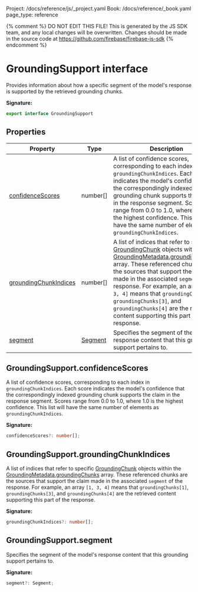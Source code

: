 Project: /docs/reference/js/_project.yaml
Book: /docs/reference/_book.yaml
page_type: reference

{% comment %}
DO NOT EDIT THIS FILE!
This is generated by the JS SDK team, and any local changes will be
overwritten. Changes should be made in the source code at
https://github.com/firebase/firebase-js-sdk
{% endcomment %}

# GroundingSupport interface
Provides information about how a specific segment of the model's response is supported by the retrieved grounding chunks.

<b>Signature:</b>

```typescript
export interface GroundingSupport 
```

## Properties

|  Property | Type | Description |
|  --- | --- | --- |
|  [confidenceScores](./ai.groundingsupport.md#groundingsupportconfidencescores) | number\[\] | A list of confidence scores, corresponding to each index in <code>groundingChunkIndices</code>. Each score indicates the model's confidence that the correspondingly indexed grounding chunk supports the claim in the response segment. Scores range from 0.0 to 1.0, where 1.0 is the highest confidence. This list will have the same number of elements as <code>groundingChunkIndices</code>. |
|  [groundingChunkIndices](./ai.groundingsupport.md#groundingsupportgroundingchunkindices) | number\[\] | A list of indices that refer to specific [GroundingChunk](./ai.groundingchunk.md#groundingchunk_interface) objects within the [GroundingMetadata.groundingChunks](./ai.groundingmetadata.md#groundingmetadatagroundingchunks) array. These referenced chunks are the sources that support the claim made in the associated <code>segment</code> of the response. For example, an array <code>[1, 3, 4]</code> means that <code>groundingChunks[1]</code>, <code>groundingChunks[3]</code>, and <code>groundingChunks[4]</code> are the retrieved content supporting this part of the response. |
|  [segment](./ai.groundingsupport.md#groundingsupportsegment) | [Segment](./ai.segment.md#segment_interface) | Specifies the segment of the model's response content that this grounding support pertains to. |

## GroundingSupport.confidenceScores

A list of confidence scores, corresponding to each index in `groundingChunkIndices`<!-- -->. Each score indicates the model's confidence that the correspondingly indexed grounding chunk supports the claim in the response segment. Scores range from 0.0 to 1.0, where 1.0 is the highest confidence. This list will have the same number of elements as `groundingChunkIndices`<!-- -->.

<b>Signature:</b>

```typescript
confidenceScores?: number[];
```

## GroundingSupport.groundingChunkIndices

A list of indices that refer to specific [GroundingChunk](./ai.groundingchunk.md#groundingchunk_interface) objects within the [GroundingMetadata.groundingChunks](./ai.groundingmetadata.md#groundingmetadatagroundingchunks) array. These referenced chunks are the sources that support the claim made in the associated `segment` of the response. For example, an array `[1, 3, 4]` means that `groundingChunks[1]`<!-- -->, `groundingChunks[3]`<!-- -->, and `groundingChunks[4]` are the retrieved content supporting this part of the response.

<b>Signature:</b>

```typescript
groundingChunkIndices?: number[];
```

## GroundingSupport.segment

Specifies the segment of the model's response content that this grounding support pertains to.

<b>Signature:</b>

```typescript
segment?: Segment;
```
